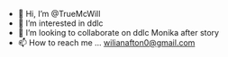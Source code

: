 - 👋 Hi, I’m @TrueMcWill
- 👀 I’m interested in ddlc
- 💞️ I’m looking to collaborate on ddlc Monika after story
- 📫 How to reach me ... wilianafton0@gmail.com

<!---
TrueMcWill/TrueMcWill is a ✨ special ✨ repository because its `README.md` (this file) appears on your GitHub profile.
You can click the Preview link to take a look at your changes.
--->

